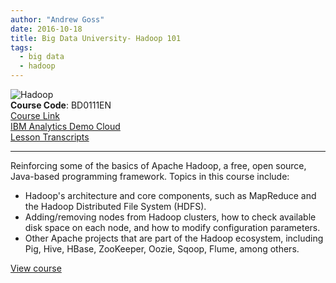```yaml
---
author: "Andrew Goss"
date: 2016-10-18
title: Big Data University- Hadoop 101
tags:
  - big data
  - hadoop
---
```

![Hadoop](/img/post/hadoop.png "Hadoop")<br>
<b>Course Code</b>: BD0111EN<br>
<a href="https://bigdatauniversity.com/courses/introduction-to-hadoop" target="_blank">Course Link</a><br>
<a href="https://my.imdemocloud.com" target="_blank">IBM Analytics Demo Cloud</a><br>
<a href="/page/big_data_university_hadoop_101/lesson_transcripts">Lesson Transcripts</a>
<hr>
Reinforcing some of the basics of Apache Hadoop, a free, open source, Java-based programming framework. Topics in this course include:

* Hadoop's architecture and core components, such as MapReduce and the Hadoop Distributed File System (HDFS).
* Adding/removing nodes from Hadoop clusters, how to check available disk space on each node, and how to modify configuration parameters.
* Other Apache projects that are part of the Hadoop ecosystem, including Pig, Hive, HBase, ZooKeeper, Oozie, Sqoop, Flume, among others.

<a href="https://bigdatauniversity.com/courses/introduction-to-hadoop" class="btn" target="_blank">View course</a>